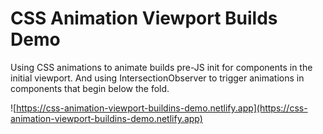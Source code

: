 # CSS Animation Viewport Builds Demo

Using CSS animations to animate builds pre-JS init for components in the initial viewport.  And using IntersectionObserver to trigger animations in components that begin below the fold.

![https://css-animation-viewport-buildins-demo.netlify.app](https://css-animation-viewport-buildins-demo.netlify.app)
